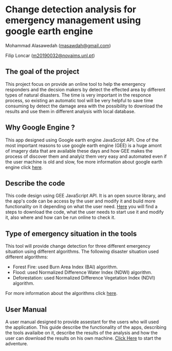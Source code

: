# Change detection analysis for emergency management using google earth engine
 Mohammad Alasawedah (masawdah@gmail.com)

 Filip Loncar  (m20190032@novaims.unl.pt)

## The goal of the project
This project focus on provide an online tool to help the emergency responders and the decsion makers by detect the effected area by different types of natural disasters. The time is very important in the responce process, so existing an automatic tool will be very helpful to save time consuming by detect the damage area with the possibility to download the results and use them in different analysis with local database.  

## Why Google Engine ?
This app designed using Google earth engine JavaScript API. One of the most important reasons to use google earth engine (GEE) is a huge amont of imagery data that are available these days and how GEE makes the process of discover them and analyiz them very easy and automated even if the user machine is old and slow, foe more information about google earth engine click [here](googleEngine.md).

## Describe the code 
This code design using GEE JavaScript API. It is an open source library, and the app's code can be access by the user and modify it and build more functionality on it depending on what the user need. [Here](codeUse.md) you will find a steps to download the code, what the user needs to start use it and modify it, also where and how can be run online to check it. 

## Type of emergency situation in the tools
This tool will provide change detection for three different emergency situation using different algorithms. 
The following disaster situation used different algorithms:

* Forest Fire: used Burn Area Index (BAI) algorithm.
* Flood: used Normalized Difference Water Index (NDWI) algorithm.
* Deforestation: used Normalized Difference Vegetation Index (NDVI) algorithm.

For more information about the algorithms click [here](algorithms.md).

## User Manual
A user manual designed to provide assestant for the users who will used the application. This guide describe the functionality of the apps, describing the tools availaibe on it, describe the results of the analysis and how the user can download the results on his own machine. [Click Here](userManual.md) to start the adventure.  





